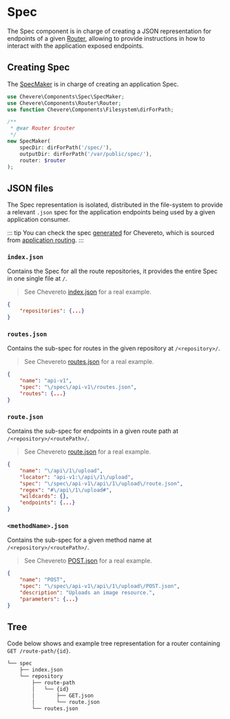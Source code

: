 # Spec

The Spec component is in charge of creating a JSON representation for endpoints of a given [Router](./Router.md), allowing to provide instructions in how to interact with the application exposed endpoints.

## Creating Spec

The [SpecMaker](../reference/Chevere/Components/Spec/SpecMaker.md) is in charge of creating an application Spec.

```php
use Chevere\Components\Spec\SpecMaker;
use Chevere\Components\Router\Router;
use function Chevere\Components\Filesystem\dirForPath;

/**
 * @var Router $router
 */
new SpecMaker(
    specDir: dirForPath('/spec/'),
    outputDir: dirForPath('/var/public/spec/'),
    router: $router
);
```

## JSON files

The Spec representation is isolated, distributed in the file-system to provide a relevant `.json` spec for the application endpoints being used by a given application consumer.

::: tip
You can check the spec [generated](https://github.com/Chevereto/chevereto/tree/master/volumes/public/spec) for Chevereto, which is sourced from [application routing](https://github.com/Chevereto/chevereto/tree/master/app/routing).
:::

### `index.json`

Contains the Spec for all the route repositories, it provides the entire Spec in one single file at `/`.

> See Chevereto [index.json](https://github.com/Chevereto/chevereto/blob/master/volumes/public/spec/index.json) for a real example.

```json
{
    "repositories": {...}
}
```

### `routes.json`

Contains the sub-spec for routes in the given repository at `/<repository>/`.

> See Chevereto [routes.json](https://github.com/Chevereto/chevereto/blob/master/volumes/public/spec/api-v1/routes.json) for a real example.

```json
{
    "name": "api-v1",
    "spec": "\/spec\/api-v1\/routes.json",
    "routes": {...}
}
```

### `route.json`

Contains the sub-spec for endpoints in a given route path at `/<repository>/<routePath>/`.

> See Chevereto [route.json](https://github.com/Chevereto/chevereto/blob/master/volumes/public/spec/api-v1/api/1/upload/route.json) for a real example.

```json
{
    "name": "\/api\/1\/upload",
    "locator": "api-v1:\/api\/1\/upload",
    "spec": "\/spec\/api-v1\/api\/1\/upload\/route.json",
    "regex": "#\/api\/1\/upload#",
    "wildcards": {},
    "endpoints": {...}
}
```

### `<methodName>.json`

Contains the sub-spec for a given method name at `/<repository>/<routePath>/`.

> See Chevereto [POST.json](https://github.com/Chevereto/chevereto/blob/master/volumes/public/spec/api-v1/api/1/upload/POST.json) for a real example.

```json
{
    "name": "POST",
    "spec": "\/spec\/api-v1\/api\/1\/upload\/POST.json",
    "description": "Uploads an image resource.",
    "parameters": {...}
}
```

## Tree

Code below shows and example tree representation for a router containing `GET /route-path/{id}`.

```sh
└── spec
    ├── index.json
    └── repository
        ├── route-path
        │   └── {id}
        │       ├── GET.json
        │       └── route.json
        └── routes.json
```
